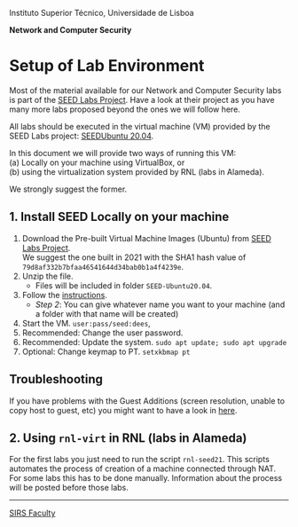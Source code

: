 Instituto Superior Técnico, Universidade de Lisboa

**Network and Computer Security**

# Setup of Lab Environment

Most of the material available for our Network and Computer Security labs is part of the [SEED Labs Project](https://seedsecuritylabs.org/).
Have a look at their project as you have many more labs proposed beyond the ones we will follow here.

All labs should be executed in the virtual machine (VM) provided by the SEED Labs project: [SEEDUbuntu 20.04](https://seedsecuritylabs.org/labsetup.html).

In this document we will provide two ways of running this VM:  
(a) Locally on your machine using VirtualBox, or  
(b) using the virtualization system provided by RNL (labs in Alameda).  

We strongly suggest the former.

## 1. Install SEED Locally on your machine

1. Download the Pre-built Virtual Machine Images (Ubuntu) from [SEED Labs Project](https://seedsecuritylabs.org/labsetup.html).  
We suggest the one built in 2021 with the SHA1 hash value of `79d8af332b7bfaa46541644d34bab0b1a4f4239e`.
2. Unzip the file.
    + Files will be included in folder `SEED-Ubuntu20.04`.    
3. Follow the [instructions](https://github.com/seed-labs/seed-labs/blob/master/manuals/vm/seedvm-manual.md).
    + _Step 2_: You can give whatever name you want to your machine (and a folder with that name will be created)
4. Start the VM. `user:pass/seed:dees`,
5. Recommended: Change the user password.
6. Recommended: Update the system. `sudo apt update; sudo apt upgrade`
7. Optional: Change keymap to PT. `setxkbmap pt`

## Troubleshooting

If you have problems with the Guest Additions (screen resolution, unable to copy host to guest, etc) you might want to have a look in [here](http://www.virtualbox.org/manual/ch04.html#idp11569008).

## 2. Using `rnl-virt` in RNL (labs in Alameda)

For the first labs you just need to run the script `rnl-seed21`.
This scripts automates the process of creation of a machine connected through NAT.
For some labs this has to be done manually.
Information about the process will be posted before those labs.

----

[SIRS Faculty](mailto:meic-sirs@disciplinas.tecnico.ulisboa.pt)
